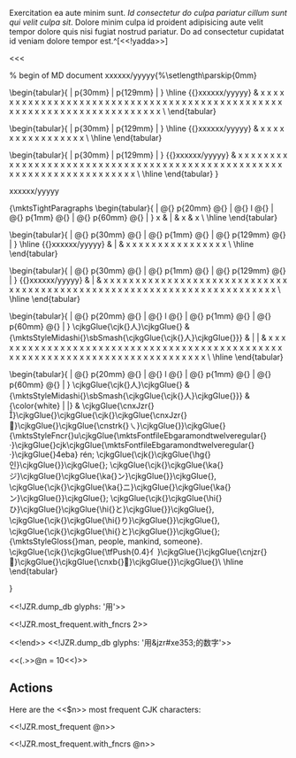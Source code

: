 




Exercitation ea aute minim sunt. *Id consectetur do culpa pariatur cillum sunt
qui velit culpa sit*. Dolore minim culpa id proident adipisicing aute velit
tempor dolore quis nisi fugiat nostrud pariatur. Do ad consectetur cupidatat id
veniam dolore tempor est.^[<<!yadda>>]


<<<

% begin of MD document
xxxxxx/yyyyy{%\setlength\parskip{0mm}



\begin{tabular}{ | p{30mm} | p{129mm} | }
\hline
{{}xxxxxx/yyyyy} & x x x x x x x x x x x x x x x x x x x x x x x x x x x x x x x x x x x x x x x x x x x x x x x x x x x x x x x x x x x x x x x x x x x x x x x \\
\end{tabular}


\begin{tabular}{ | p{30mm} | p{129mm} | }
\hline
{{}xxxxxx/yyyyy} & x x x x x x x x x x x x x x x x \\
\hline
\end{tabular}


\begin{tabular}{ | p{30mm} | p{129mm} | }
{{}xxxxxx/yyyyy} & x x x x x x x x x x x x x x x x x x x x x x x x x x x x x x x x x x x x x x x x x x x x x x x x x x x x x x x x x x x x x x x x x x x x x x x \\
\hline
\end{tabular}
}


xxxxxx/yyyyy



{\mktsTightParagraphs
\begin{tabular}{ | @{} p{20mm} @{} | @{} l @{} | @{} p{1mm} @{} | @{} p{60mm} @{} | }
x & | & x & x \\
\hline
\end{tabular}


\begin{tabular}{ | @{} p{30mm} @{} | @{} p{1mm} @{} | @{} p{129mm} @{} | }
\hline
{{}xxxxxx/yyyyy} & | & x x x x x x x x x x x x x x x x \\
\hline
\end{tabular}

\begin{tabular}{ | @{} p{30mm} @{} | @{} p{1mm} @{} | @{} p{129mm} @{} | }
{{}xxxxxx/yyyyy} & | & x x x x x x x x x x x x x x x x x x x x x x x x x x x x x x x x x x x x x x x x x x x x x x x x x x x x x x x x x x x x x x x x x x x x x x x \\
\hline
\end{tabular}

\begin{tabular}{ | @{} p{20mm} @{} | @{} l @{} | @{} p{1mm} @{} | @{} p{60mm} @{} | }
\cjkgGlue{\cjk{}人}\cjkgGlue{} & {\mktsStyleMidashi{}\sbSmash{\cjkgGlue{\cjk{}人}\cjkgGlue{}}} & | | & x x x x x x x x x x x x x x x x x x x x x x x x x x x x x x x x x x x x x x x x x x x x x x x x x x x x x x x x x x x x x x x x x x x x x x x x x x x x x \\
\hline
\end{tabular}

\begin{tabular}{ | @{} p{20mm} @{} | @{} l @{} | @{} p{1mm} @{} | @{} p{60mm} @{} | }
\cjkgGlue{\cjk{}人}\cjkgGlue{} & {\mktsStyleMidashi{}\sbSmash{\cjkgGlue{\cjk{}人}\cjkgGlue{}}} & {\color{white} | |} & \cjkgGlue{\cnxJzr{}}\cjkgGlue{}\cjkgGlue{\cjk{}\cjkgGlue{\cnxJzr{}}\cjkgGlue{}\cjkgGlue{\cnstrk{}㇏}\cjkgGlue{}}\cjkgGlue{}{\mktsStyleFncr{}u\cjkgGlue{\mktsFontfileEbgaramondtwelveregular{}·}\cjkgGlue{}cjk\cjkgGlue{\mktsFontfileEbgaramondtwelveregular{}·}\cjkgGlue{}4eba} rén; \cjkgGlue{\cjk{}\cjkgGlue{\hg{}인}\cjkgGlue{}}\cjkgGlue{}; \cjkgGlue{\cjk{}\cjkgGlue{\ka{}ジ}\cjkgGlue{}\cjkgGlue{\ka{}ン}\cjkgGlue{}}\cjkgGlue{}, \cjkgGlue{\cjk{}\cjkgGlue{\ka{}ニ}\cjkgGlue{}\cjkgGlue{\ka{}ン}\cjkgGlue{}}\cjkgGlue{}; \cjkgGlue{\cjk{}\cjkgGlue{\hi{}ひ}\cjkgGlue{}\cjkgGlue{\hi{}と}\cjkgGlue{}}\cjkgGlue{}, \cjkgGlue{\cjk{}\cjkgGlue{\hi{}り}\cjkgGlue{}}\cjkgGlue{}, \cjkgGlue{\cjk{}\cjkgGlue{\hi{}と}\cjkgGlue{}}\cjkgGlue{}; {\mktsStyleGloss{}man, people, mankind, someone}. \cjkgGlue{\cjk{}\cjkgGlue{\tfPush{0.4}亻}\cjkgGlue{}\cjkgGlue{\cnjzr{}}\cjkgGlue{}\cjkgGlue{\cnxb{}𠔽}\cjkgGlue{}}\cjkgGlue{}\\
\hline
\end{tabular}



}



>>>


<<!JZR.dump_db glyphs: '用'>>

<<!JZR.most_frequent.with_fncrs 2>>

<<!end>>
<<!JZR.dump_db glyphs: '用&jzr#xe353;的数字'>>

<<(.>>@n = 10<<)>>

<!-- <<(multi-column>> -->


## Actions

Here are the <<$n>> most frequent CJK characters:

<<!JZR.most_frequent @n>>

<<!JZR.most_frequent.with_fncrs @n>>


<!-- <<multi-column)>> -->


